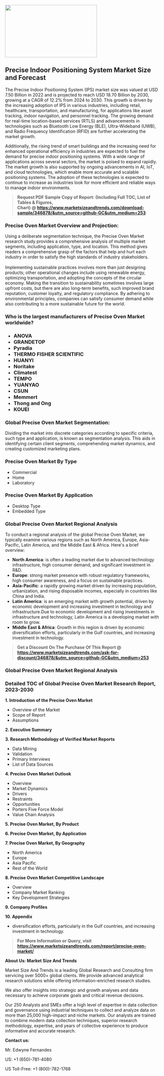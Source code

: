 <p><img class="alignnone size-medium wp-image-20088" src="https://ffe5etoiles.com/wp-content/uploads/2024/12/MST1-300x171.png" alt="" width="300" height="171" /></p><h2>Precise Indoor Positioning System Market Size and Forecast</h2><p>The Precise Indoor Positioning System (IPS) market size was valued at USD 7.50 Billion in 2022 and is projected to reach USD 18.70 Billion by 2030, growing at a CAGR of 12.2% from 2024 to 2030. This growth is driven by the increasing adoption of IPS in various industries, including retail, healthcare, transportation, and manufacturing, for applications like asset tracking, indoor navigation, and personnel tracking. The growing demand for real-time location-based services (RTLS) and advancements in technologies such as Bluetooth Low Energy (BLE), Ultra-Wideband (UWB), and Radio Frequency Identification (RFID) are further accelerating the market growth.</p><p>Additionally, the rising trend of smart buildings and the increasing need for enhanced operational efficiency in industries are expected to fuel the demand for precise indoor positioning systems. With a wide range of applications across several sectors, the market is poised to expand rapidly. The market growth is also supported by ongoing advancements in AI, IoT, and cloud technologies, which enable more accurate and scalable positioning systems. The adoption of these technologies is expected to continue to increase as industries look for more efficient and reliable ways to manage indoor environments.</p></p><blockquote id="" class=""><strong>Request PDF Sample Copy of Report: (Including Full TOC, List of Tables &amp; Figures, Chart)&nbsp;@&nbsp;<strong><a href="https://www.marketsizeandtrends.com/download-sample/346878/&utm_source=github-GC&utm_medium=253" target="_blank">https://www.marketsizeandtrends.com/download-sample/346878/&utm_source=github-GC&utm_medium=253</a></strong></strong></blockquote><h3 id="" class="">Precise Oven Market&nbsp;Overview and Projection:</h3><p id="" class="">Using a deliberate segmentation technique, the Precise Oven Market research study provides a comprehensive analysis of multiple market segments, including application, type, and location. This method gives readers a comprehensive grasp of the factors that help and hurt each industry in order to satisfy the high standards of industry stakeholders. <br /> <br />Implementing sustainable practices involves more than just designing products; other operational changes include using renewable energy, optimizing transportation, and adopting the concepts of the circular economy. Making the transition to sustainability sometimes involves large upfront costs, but there are also long-term benefits, such improved brand reputation, customer loyalty, and regulatory compliance. By adhering to environmental principles, companies can satisfy consumer demand while also contributing to a more sustainable future for the world.</p><h3 id="" class="">Who is the largest manufacturers of&nbsp;Precise Oven Market worldwide?</h3><h3 class=""><p><ul><li>ANOVA </li><li> GRANDETOP </li><li> Pyradia </li><li> THERMO FISHER SCIENTIFIC </li><li> HUANYI </li><li> Noritake </li><li> Climatest </li><li> TEMPO </li><li> YUANYAO </li><li> CSUN </li><li> Memmert </li><li> Thong and Ong </li><li> KOUEI</li></ul></p></h3><h3 id="" class="">Global&nbsp;Precise Oven Market Segmentation:</h3><p id="" class="">Dividing the market into discrete categories according to specific criteria, such type and application, is known as segmentation analysis. This aids in identifying certain client segments, comprehending market dynamics, and creating customized marketing plans.</p><h3 id="" class="">Precise Oven Market&nbsp;By Type</h3><p><p><ul><li>Commercial</li><li> Home</li><li> Laboratory</p></li></ul></p></p><h3 id="" class="">Precise Oven Market&nbsp;By Application</h3><p class=""><p><ul><li>Desktop Type</li><li> Embedded Type</li></ul></p></p><h3 id="" class="">Global Precise Oven Market Regional Analysis</h3><p id="" class="">To conduct a regional analysis of the global Precise Oven Market, we typically examine various regions such as North America, Europe, Asia-Pacific, Latin America, and the Middle East &amp; Africa. Here's a brief overview:</p><ul><li><strong>North America</strong>: is often a leading market due to advanced technology infrastructure, high consumer demand, and significant investment in R&amp;D.</li><li><strong>Europe</strong>: strong market presence with robust regulatory frameworks, high consumer awareness, and a focus on sustainable practices.</li><li><strong>Asia-Pacific</strong>: a rapidly growing market driven by increasing population, urbanization, and rising disposable incomes, especially in countries like China and India.</li><li><strong>Latin America</strong>: is an emerging market with growth potential, driven by economic development and increasing investment in technology and infrastructure.Due to economic development and rising investments in infrastructure and technology, Latin America is a developing market with room to grow.</li><li><strong>Middle East &amp; Africa</strong>: Growth in this region is driven by economic diversification efforts, particularly in the Gulf countries, and increasing investment in technology.</li></ul><blockquote id="" class=""><strong>Get a Discount On The Purchase Of This Report @ <strong><a href="https://www.marketsizeandtrends.com/ask-for-discount/346878/&utm_source=github-GC&utm_medium=253" target="_blank">https://www.marketsizeandtrends.com/ask-for-discount/346878/&utm_source=github-GC&utm_medium=253</a></strong></strong></blockquote><h3 id="" class="">Global Precise Oven Market Regional Analysis</h3><h3 id="" class="">Detailed TOC of Global Precise Oven Market Research Report, 2023-2030</h3><p id="" class=""><strong>1. Introduction of the Precise Oven Market</strong></p><ul><li>Overview of the Market</li><li>Scope of Report</li><li>Assumptions</li></ul><p id="" class=""><strong>2. Executive Summary</strong></p><p id="" class=""><strong>3. Research Methodology of Verified Market Reports</strong></p><ul><li>Data Mining</li><li>Validation</li><li>Primary Interviews</li><li>List of Data Sources</li></ul><p id="" class=""><strong>4. Precise Oven Market Outlook</strong></p><ul><li>Overview</li><li>Market Dynamics</li><li>Drivers</li><li>Restraints</li><li>Opportunities</li><li>Porters Five Force Model</li><li>Value Chain Analysis</li></ul><p id="" class=""><strong>5. Precise Oven Market, By Product</strong></p><p id="" class=""><strong>6. Precise Oven Market, By Application</strong></p><p id="" class=""><strong>7. Precise Oven Market, By Geography</strong></p><ul><li>North America</li><li>Europe</li><li>Asia Pacific</li><li>Rest of the World</li></ul><p id="" class=""><strong>8. Precise Oven Market Competitive Landscape</strong></p><ul><li>Overview</li><li>Company Market Ranking</li><li>Key Development Strategies</li></ul><p id="" class=""><strong>9. Company Profiles</strong></p><p id="" class=""><strong>10. Appendix</strong></p><ul><li>diversification efforts, particularly in the Gulf countries, and increasing investment in technology.</li></ul><blockquote id="" class=""><strong>For More Information or Query, visit <strong><strong><a href="https://www.marketsizeandtrends.com/report/precise-oven-market/" target="_blank">https://www.marketsizeandtrends.com/report/precise-oven-market/</a></strong></strong></strong></blockquote><p id="" class=""><strong>About Us: Market Size And Trends</strong></p><p id="" class="">Market Size And Trends is a leading Global Research and Consulting firm servicing over 5000+ global clients. We provide advanced analytical research solutions while offering information-enriched research studies.</p><p id="" class="">We also offer insights into strategic and growth analyses and data necessary to achieve corporate goals and critical revenue decisions.</p><p id="" class="">Our 250 Analysts and SMEs offer a high level of expertise in data collection and governance using industrial techniques to collect and analyze data on more than 25,000 high-impact and niche markets. Our analysts are trained to combine modern data collection techniques, superior research methodology, expertise, and years of collective experience to produce informative and accurate research.</p><p id="" class=""><strong>Contact us:</strong></p><p id="" class="">Mr. Edwyne Fernandes</p><p id="" class="">US: +1 (650)-781-4080</p><p id="" class="">US Toll-Free: +1 (800)-782-1768</p>
